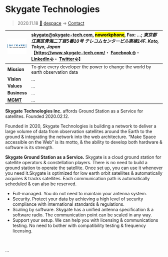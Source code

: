 # Skygate Technologies
> 2020.11.18 [🚀](../../index/index.md) [despace](../index.md) → [Contact](../contact.md)

|[![](../f/contact/s/skygate_tech_logo1_thumb.webp)](../f/contact/s/skygate_tech_logo1.webp)|<skygate@skygate-tech.com>, <mark>noworkphone</mark>, Fax: …; *東京都江東区青海二丁目5番10号 テレコムセンタービル東棟14F. Koto, Tokyo, Japan*<br> 【<https://www.skygate-tech.com/>・ [Facebook ⎆](https://www.facebook.com/skygatetech)・ [LinkedIn ⎆](https://www.linkedin.com/company/skygate-tech)・ [Twitter ⎆](https://twitter.com/skygate_tech)】|
|:--|:--|
|**Mission**|To give every developer the power to change the world by earth observation data|
|**Vision**|…|
|**Values**|…|
|**Business**|…|
|**[MGMT](../mgmt.md)**|…|

**Skygate Technologies Inc.** affords Ground Station as a Service for satellites. Founded 2020.02.12.

Founded in 2020, Skygate Technologies is building a network to deliver a large volume of data from observation satellites around the Earth to the ground & integrating the network into the web architecture. “Make Space accessible on the Web” is its motto, & the ability to develop both hardware & software is its strength.

**Skygate Ground Station as a Service.** Skygate is a cloud ground station for satellite operators & constellation players. There is no need to build a ground station to operate the satellite. Once set up, you can use it whenever you need it.Skygate is optimized for low earth orbit satellites & automatically acquires & tracks satellites. Each communication path is automatically scheduled & can also be reserved.

   - Full-managed. You do not need to maintain your antenna system.
   - Security. Protect your data by achieving a high level of security compliance with international standards & regulations.
   - Scaling by software. Skygate has a unified antenna specification & a software radio. The communication point can be scaled in any way.
   - Support your setup. We can help you with licensing & communications testing. No need to bother with compatibility testing & frequency licensing.

<p style="page-break-after:always"> </p>

…
